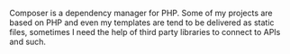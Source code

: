 Composer is a dependency manager for PHP. Some of my projects are based on PHP and even my templates are tend to be delivered as static files, sometimes I need the help of third party libraries to connect to APIs and such.
